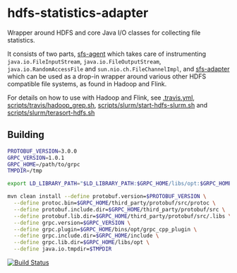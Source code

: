 # hdfs-statistics-adapter
Wrapper around HDFS and core Java I/O classes for collecting file statistics.

It consists of two parts, [sfs-agent](sfs-agent) which takes care of instrumenting `java.io.FileInputStream`, `java.io.FileOutputStream`, `java.io.RandomAccessFile` and `sun.nio.ch.FileChannelImpl`, and [sfs-adapter](sfs-adapter) which can be used as a drop-in wrapper around various other HDFS compatible file systems, as found in Hadoop and Flink.

For details on how to use with Hadoop and Flink, see [.travis.yml](.travis.yml), [scripts/travis/hadoop_grep.sh](scripts/travis/hadoop_grep.sh), [scripts/slurm/start-hdfs-slurm.sh](scripts/slurm/start-hdfs-slurm.sh) and [scripts/slurm/terasort-hdfs.sh](scripts/slurm/terasort-hdfs.sh)

## Building
```bash
PROTOBUF_VERSION=3.0.0
GRPC_VERSION=1.0.1
GRPC_HOME=/path/to/grpc
TMPDIR=/tmp

export LD_LIBRARY_PATH="$LD_LIBRARY_PATH:$GRPC_HOME/libs/opt:$GRPC_HOME/third_party/protobuf/src/.libs"

mvn clean install --define protobuf.version=$PROTOBUF_VERSION \
  --define protoc.bin=$GRPC_HOME/third_party/protobuf/src/protoc \
  --define protobuf.include.dir=$GRPC_HOME/third_party/protobuf/src \
  --define protobuf.lib.dir=$GRPC_HOME/third_party/protobuf/src/.libs \
  --define grpc.version=$GRPC_VERSION \
  --define grpc.plugin=$GRPC_HOME/bins/opt/grpc_cpp_plugin \
  --define grpc.include.dir=$GRPC_HOME/include \
  --define grpc.lib.dir=$GRPC_HOME/libs/opt \
  --define java.io.tmpdir=$TMPDIR
```

[![Build Status](https://travis-ci.org/robert-schmidtke/hdfs-statistics-adapter.svg?branch=master)](https://travis-ci.org/robert-schmidtke/hdfs-statistics-adapter)
